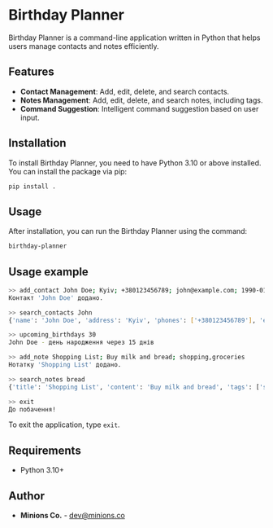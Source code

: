 # Birthday Planner

Birthday Planner is a command-line application written in Python that helps users manage contacts and notes efficiently.

## Features
- **Contact Management**: Add, edit, delete, and search contacts.
- **Notes Management**: Add, edit, delete, and search notes, including tags.
- **Command Suggestion**: Intelligent command suggestion based on user input.

## Installation

To install Birthday Planner, you need to have Python 3.10 or above installed. You can install the package via pip:

```sh
pip install .
```

## Usage

After installation, you can run the Birthday Planner using the command:

```sh
birthday-planner
```

## Usage example

```sh
>> add_contact John Doe; Kyiv; +380123456789; john@example.com; 1990-01-01
Контакт 'John Doe' додано.

>> search_contacts John
{'name': 'John Doe', 'address': 'Kyiv', 'phones': ['+380123456789'], 'email': 'john@example.com', 'birthday': '1990-01-01'}

>> upcoming_birthdays 30
John Doe - день народження через 15 днів

>> add_note Shopping List; Buy milk and bread; shopping,groceries
Нотатку 'Shopping List' додано.

>> search_notes bread
{'title': 'Shopping List', 'content': 'Buy milk and bread', 'tags': ['shopping', 'groceries']}

>> exit
До побачення!
```

To exit the application, type `exit`.

## Requirements

- Python 3.10+

## Author

- **Minions Co.** - [dev@minions.co](mailto:dev@minions.co)
